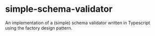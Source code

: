 # simple-schema-validator
An implementation of a (simple) schema validator written in Typescript using the factory design pattern.
